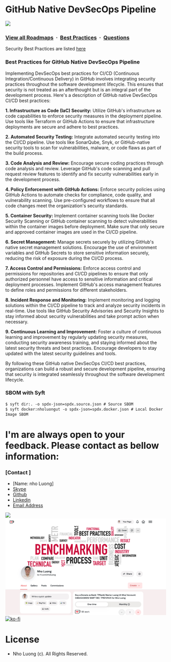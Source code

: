 # GitHub Native DevSecOps Pipeline

![](https://i.imgur.com/waxVImv.png)
### [View all Roadmaps](https://github.com/nholuongut/all-roadmaps) &nbsp;&middot;&nbsp; [Best Practices](https://github.com/nholuongut/all-roadmaps/blob/main/public/best-practices/) &nbsp;&middot;&nbsp; [Questions](https://www.linkedin.com/in/nholuong/)

Security Best Practices are listed [here](docs/checklist.md)

### Best Practices for GitHub Native DevSecOps Pipeline

Implementing DevSecOps best practices for CI/CD (Continuous Integration/Continuous Delivery) in GitHub involves integrating security practices throughout the software development lifecycle. This ensures that security is not treated as an afterthought but is an integral part of the development process. Here's a description of GitHub native DevSecOps CI/CD best practices:

**1. Infrastructure as Code (IaC) Security:** Utilize GitHub's infrastructure as code capabilities to enforce security measures in the deployment pipeline. Use tools like Terraform or GitHub Actions to ensure that infrastructure deployments are secure and adhere to best practices.

**2. Automated Security Testing:** Integrate automated security testing into the CI/CD pipeline. Use tools like SonarQube, Snyk, or GitHub-native security tools to scan for vulnerabilities, malware, or code flaws as part of the build process.

**3. Code Analysis and Review:** Encourage secure coding practices through code analysis and review. Leverage GitHub's code scanning and pull request review features to identify and fix security vulnerabilities early in the development process.

**4. Policy Enforcement with GitHub Actions:** Enforce security policies using GitHub Actions to automate checks for compliance, code quality, and vulnerability scanning. Use pre-configured workflows to ensure that all code changes meet the organization's security standards.

**5. Container Security:** Implement container scanning tools like Docker Security Scanning or GitHub container scanning to detect vulnerabilities within the container images before deployment. Make sure that only secure and approved container images are used in the CI/CD pipeline.

**6. Secret Management:** Manage secrets securely by utilizing GitHub's native secret management solutions. Encourage the use of environment variables and GitHub Secrets to store sensitive information securely, reducing the risk of exposure during the CI/CD process.

**7. Access Control and Permissions:** Enforce access control and permissions for repositories and CI/CD pipelines to ensure that only authorized personnel have access to sensitive information and critical deployment processes. Implement GitHub's access management features to define roles and permissions for different stakeholders.

**8. Incident Response and Monitoring:** Implement monitoring and logging solutions within the CI/CD pipeline to track and analyze security incidents in real-time. Use tools like GitHub Security Advisories and Security Insights to stay informed about security vulnerabilities and take prompt action when necessary.

**9. Continuous Learning and Improvement:** Foster a culture of continuous learning and improvement by regularly updating security measures, conducting security awareness training, and staying informed about the latest security threats and best practices. Encourage developers to stay updated with the latest security guidelines and tools.

By following these GitHub native DevSecOps CI/CD best practices, organizations can build a robust and secure development pipeline, ensuring that security is integrated seamlessly throughout the software development lifecycle.

### SBOM with Syft

```
$ syft dir:. -o spdx-json=spdx.source.json # Source SBOM
$ syft docker:nholuongut -o spdx-json=spdx.docker.json # Local Docker Image SBOM
```
# I'm are always open to your feedback.  Please contact as bellow information:
### [Contact ]
* [Name: nho Luong]
* [Skype](luongutnho_skype)
* [Github](https://github.com/nholuongut/)
* [Linkedin](https://www.linkedin.com/in/nholuong/)
* [Email Address](luongutnho@hotmail.com)

![](https://i.imgur.com/waxVImv.png)
![](bitfield.png)
[![ko-fi](https://ko-fi.com/img/githubbutton_sm.svg)](https://ko-fi.com/nholuong)

# License
* Nho Luong (c). All Rights Reserved.